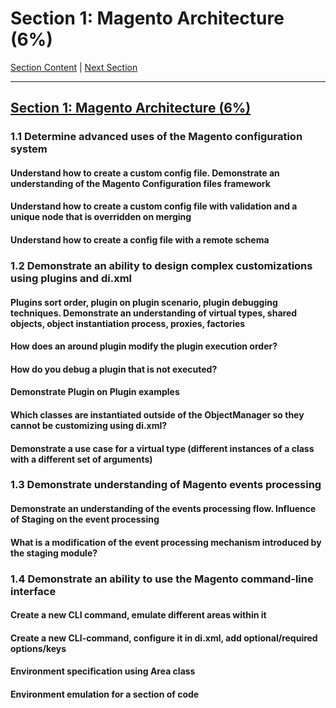 # Section 1: Magento Architecture (6%)

[Section Content](./content.md) | [Next Section](./2.md)

-----


## [Section 1: Magento Architecture (6%)](./1.md)

### **1.1**  Determine advanced uses of the Magento configuration system

#### **Understand how to create a custom config file. Demonstrate an understanding of the Magento Configuration files framework**

#### **Understand how to create a custom config file with validation and a unique node that is overridden on merging**

#### **Understand how to create a config file with a remote schema**

### **1.2**  Demonstrate an ability to design complex customizations using plugins and di.xml

#### **Plugins sort order, plugin on plugin scenario, plugin debugging techniques. Demonstrate an understanding of virtual types, shared objects, object instantiation process, proxies, factories**

#### **How does an around plugin modify the plugin execution order?**

#### **How do you debug a plugin that is not executed?**

#### **Demonstrate Plugin on Plugin examples**

#### **Which classes are instantiated outside of the ObjectManager so they cannot be customizing using di.xml?**

#### **Demonstrate a use case for a virtual type (different instances of a class with a different set of arguments)**

### **1.3**  Demonstrate understanding of Magento events processing

#### **Demonstrate an understanding of the events processing flow. Influence of Staging on the event processing**

#### **What is a modification of the event processing mechanism introduced by the staging module?**

### **1.4**  Demonstrate an ability to use the Magento command-line interface

#### **Create a new CLI command, emulate different areas within it**

#### **Create a new CLI-command, configure it in di.xml, add optional/required options/keys**

#### **Environment specification using Area class**

#### **Environment emulation for a section of code**

